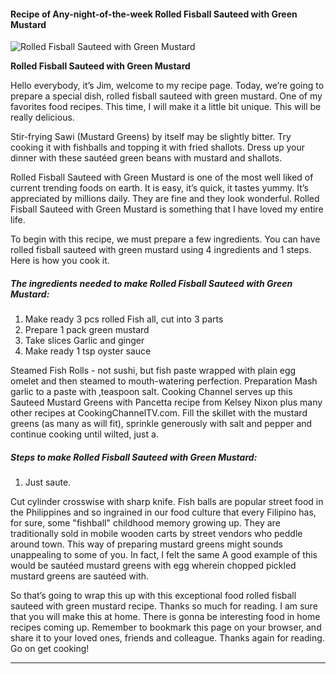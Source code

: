             

#### Recipe of Any-night-of-the-week Rolled Fisball Sauteed with Green Mustard

![Rolled Fisball Sauteed with Green Mustard](https://img-global.cpcdn.com/recipes/b21743d81b5dcc85/751x532cq70/rolled-fisball-sauteed-with-green-mustard-recipe-main-photo.jpg)

**Rolled Fisball Sauteed with Green Mustard**

Hello everybody, it’s Jim, welcome to my recipe page. Today, we’re going to prepare a special dish, rolled fisball sauteed with green mustard. One of my favorites food recipes. This time, I will make it a little bit unique. This will be really delicious.

Stir-frying Sawi (Mustard Greens) by itself may be slightly bitter. Try cooking it with fishballs and topping it with fried shallots. Dress up your dinner with these sautéed green beans with mustard and shallots.

Rolled Fisball Sauteed with Green Mustard is one of the most well liked of current trending foods on earth. It is easy, it’s quick, it tastes yummy. It’s appreciated by millions daily. They are fine and they look wonderful. Rolled Fisball Sauteed with Green Mustard is something that I have loved my entire life.

To begin with this recipe, we must prepare a few ingredients. You can have rolled fisball sauteed with green mustard using 4 ingredients and 1 steps. Here is how you cook it.

##### The ingredients needed to make Rolled Fisball Sauteed with Green Mustard:

1.  Make ready 3 pcs rolled Fish all, cut into 3 parts
2.  Prepare 1 pack green mustard
3.  Take slices Garlic and ginger
4.  Make ready 1 tsp oyster sauce

Steamed Fish Rolls - not sushi, but fish paste wrapped with plain egg omelet and then steamed to mouth-watering perfection. Preparation Mash garlic to a paste with ‚teaspoon salt. Cooking Channel serves up this Sauteed Mustard Greens with Pancetta recipe from Kelsey Nixon plus many other recipes at CookingChannelTV.com. Fill the skillet with the mustard greens (as many as will fit), sprinkle generously with salt and pepper and continue cooking until wilted, just a.

##### Steps to make Rolled Fisball Sauteed with Green Mustard:

1.  Just saute.

Cut cylinder crosswise with sharp knife. Fish balls are popular street food in the Philippines and so ingrained in our food culture that every Filipino has, for sure, some "fishball" childhood memory growing up. They are traditionally sold in mobile wooden carts by street vendors who peddle around town. This way of preparing mustard greens might sounds unappealing to some of you. In fact, I felt the same A good example of this would be sautéed mustard greens with egg wherein chopped pickled mustard greens are sautéed with.

So that’s going to wrap this up with this exceptional food rolled fisball sauteed with green mustard recipe. Thanks so much for reading. I am sure that you will make this at home. There is gonna be interesting food in home recipes coming up. Remember to bookmark this page on your browser, and share it to your loved ones, friends and colleague. Thanks again for reading. Go on get cooking!

* * *